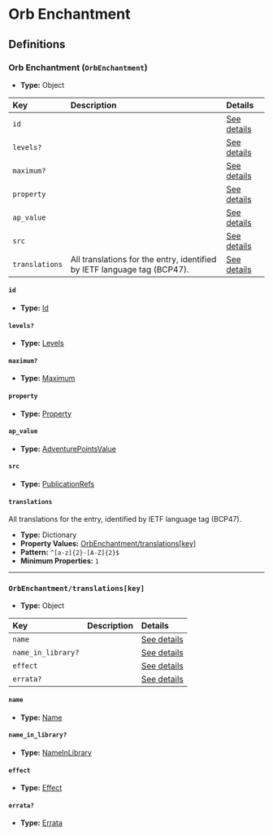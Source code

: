 # Orb Enchantment

## Definitions

### <a name="OrbEnchantment"></a> Orb Enchantment (`OrbEnchantment`)

- **Type:** Object

Key | Description | Details
:-- | :-- | :--
`id` |  | <a href="#OrbEnchantment/id">See details</a>
`levels?` |  | <a href="#OrbEnchantment/levels">See details</a>
`maximum?` |  | <a href="#OrbEnchantment/maximum">See details</a>
`property` |  | <a href="#OrbEnchantment/property">See details</a>
`ap_value` |  | <a href="#OrbEnchantment/ap_value">See details</a>
`src` |  | <a href="#OrbEnchantment/src">See details</a>
`translations` | All translations for the entry, identified by IETF language tag (BCP47). | <a href="#OrbEnchantment/translations">See details</a>

#### <a name="OrbEnchantment/id"></a> `id`

- **Type:** <a href="../_Activatable.md#Id">Id</a>

#### <a name="OrbEnchantment/levels"></a> `levels?`

- **Type:** <a href="../_Activatable.md#Levels">Levels</a>

#### <a name="OrbEnchantment/maximum"></a> `maximum?`

- **Type:** <a href="../_Activatable.md#Maximum">Maximum</a>

#### <a name="OrbEnchantment/property"></a> `property`

- **Type:** <a href="../_Activatable.md#Property">Property</a>

#### <a name="OrbEnchantment/ap_value"></a> `ap_value`

- **Type:** <a href="../_Activatable.md#AdventurePointsValue">AdventurePointsValue</a>

#### <a name="OrbEnchantment/src"></a> `src`

- **Type:** <a href="../source/_PublicationRef.md#PublicationRefs">PublicationRefs</a>

#### <a name="OrbEnchantment/translations"></a> `translations`

All translations for the entry, identified by IETF language tag (BCP47).

- **Type:** Dictionary
- **Property Values:** <a href="#OrbEnchantment/translations[key]">OrbEnchantment/translations[key]</a>
- **Pattern:** `^[a-z]{2}-[A-Z]{2}$`
- **Minimum Properties:** `1`

---

### <a name="OrbEnchantment/translations[key]"></a> `OrbEnchantment/translations[key]`

- **Type:** Object

Key | Description | Details
:-- | :-- | :--
`name` |  | <a href="#OrbEnchantment/translations[key]/name">See details</a>
`name_in_library?` |  | <a href="#OrbEnchantment/translations[key]/name_in_library">See details</a>
`effect` |  | <a href="#OrbEnchantment/translations[key]/effect">See details</a>
`errata?` |  | <a href="#OrbEnchantment/translations[key]/errata">See details</a>

#### <a name="OrbEnchantment/translations[key]/name"></a> `name`

- **Type:** <a href="../_Activatable.md#Name">Name</a>

#### <a name="OrbEnchantment/translations[key]/name_in_library"></a> `name_in_library?`

- **Type:** <a href="../_Activatable.md#NameInLibrary">NameInLibrary</a>

#### <a name="OrbEnchantment/translations[key]/effect"></a> `effect`

- **Type:** <a href="../_Activatable.md#Effect">Effect</a>

#### <a name="OrbEnchantment/translations[key]/errata"></a> `errata?`

- **Type:** <a href="../source/_Erratum.md#Errata">Errata</a>
